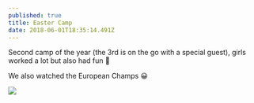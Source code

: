 ```yaml
---
published: true
title: Easter Camp
date: 2018-06-01T18:35:14.491Z
---
```

Second camp of the year (the 3rd is on the go with a special guest), girls worked a lot but also had fun 🙂



We also watched the European Champs 😀

![](/assets/img_20180601_131253-e1528971438190.jpg)
